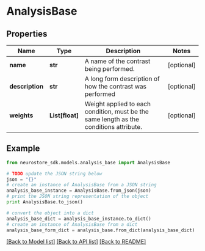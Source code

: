 # AnalysisBase


## Properties
Name | Type | Description | Notes
------------ | ------------- | ------------- | -------------
**name** | **str** | A name of the contrast being performed. | [optional] 
**description** | **str** | A long form description of how the contrast was performed | [optional] 
**weights** | **List[float]** | Weight applied to each condition, must be the same length as the conditions attribute. | [optional] 

## Example

```python
from neurostore_sdk.models.analysis_base import AnalysisBase

# TODO update the JSON string below
json = "{}"
# create an instance of AnalysisBase from a JSON string
analysis_base_instance = AnalysisBase.from_json(json)
# print the JSON string representation of the object
print AnalysisBase.to_json()

# convert the object into a dict
analysis_base_dict = analysis_base_instance.to_dict()
# create an instance of AnalysisBase from a dict
analysis_base_form_dict = analysis_base.from_dict(analysis_base_dict)
```
[[Back to Model list]](../README.md#documentation-for-models) [[Back to API list]](../README.md#documentation-for-api-endpoints) [[Back to README]](../README.md)


